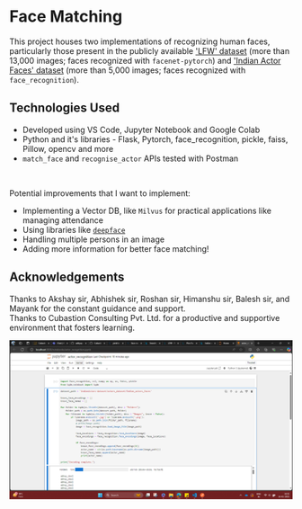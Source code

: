 # Face Matching

This project houses two implementations of recognizing human faces, particularly those present in the publicly available <a href = "https://www.kaggle.com/datasets/jessicali9530/lfw-dataset">'LFW' dataset</a> (more than 13,000 images; faces recognized with ```facenet-pytorch```) and <a href = "https://www.kaggle.com/datasets/nagasai524/indian-actor-faces-for-face-recognition">'Indian Actor Faces' dataset</a> (more than 5,000 images; faces recognized with ```face_recognition```).

## Technologies Used
- Developed using VS Code, Jupyter Notebook and Google Colab
- Python and it's libraries - Flask, Pytorch, face_recognition, pickle, faiss, Pillow, opencv and more
- ```match_face``` and ```recognise_actor``` APIs tested with Postman
<br>

Potential improvements that I want to implement:
- Implementing a Vector DB, like ```Milvus``` for practical applications like managing attendance
- Using libraries like <a href = "https://github.com/serengil/deepface">```deepface```</a>
- Handling multiple persons in an image
- Adding more information for better face matching!

## Acknowledgements
Thanks to Akshay sir, Abhishek sir, Roshan sir, Himanshu sir, Balesh sir, and Mayank for the constant guidance and support.<br>
Thanks to Cubastion Consulting Pvt. Ltd. for a productive and supportive environment that fosters learning.

<img src = "https://github.com/adityapathak-cubastion/faceMatching/blob/main/actorRecognition-face_recognition/generating_encodings.png">
